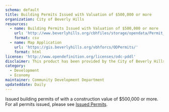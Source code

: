 ```yaml
---
schema: default
title: Building Permits Issued with Valuation of $500,000 or more
organization: City of Beverly Hills
resources:
  - name: Building Permits Issued with Valuation of $500,000 or more
    url: 'http://www.beverlyhills.org/cbhfiles/storage/opendata/Permit_Building_Valuation_500K.csv'
    format: csv
  - name: Map Application
    url: 'https://gis.beverlyhills.org/vbhforcs/ODPermits/'
    format: html
license: 'http://www.opendefinition.org/licenses/odc-pddl'
disclaimer: This product has been provided by the City of Beverly Hills on as as-is basis for informational purposes. No warranty is made by the City of Beverly Hills regarding specific accuracy, completeness, or fitness for any particular purpose or use of any data made available on the City’s Open Data Portal. The City reserves the right to discontinue availability of content on the Open Data Portal at any time and for any reason.
category:
  - Development
  - Economy
maintainer: Community Development Department
updateddate: Daily
---
```

Issued building permits of with a construction value of $500,000 or more. For all permits issued, please see  [Issued Permits](/opendata/datasets/permitsissued/).

